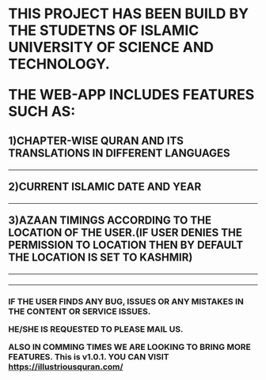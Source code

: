 <h1> THIS PROJECT HAS BEEN BUILD BY THE STUDETNS OF ISLAMIC UNIVERSITY OF SCIENCE AND TECHNOLOGY.

THE WEB-APP INCLUDES FEATURES SUCH AS:</h1>

<h2> 
1)CHAPTER-WISE QURAN AND ITS TRANSLATIONS IN DIFFERENT LANGUAGES
<hr>

2)CURRENT ISLAMIC DATE AND YEAR 
<hr>

3)AZAAN TIMINGS ACCORDING TO THE LOCATION OF THE USER.(IF USER DENIES THE PERMISSION TO LOCATION THEN BY DEFAULT THE LOCATION IS SET TO KASHMIR)
<hr>
 </h2>
<hr>
<h3> 


IF THE USER FINDS ANY BUG, ISSUES OR ANY MISTAKES IN THE CONTENT OR SERVICE ISSUES. 

HE/SHE IS REQUESTED TO PLEASE MAIL US.

ALSO IN COMMING TIMES WE ARE LOOKING TO BRING MORE FEATURES.
This is v1.0.1. YOU CAN VISIT https://illustriousquran.com/ 

</h3>
